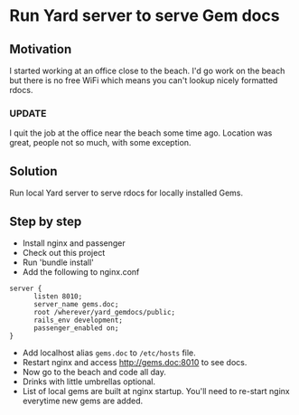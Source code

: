 Run Yard server to serve Gem docs
===========

## Motivation

I started working at an office close to the beach.  I'd go work on the beach but there is no free WiFi 
which means you can't lookup nicely formatted rdocs.

### UPDATE

I quit the job at the office near the beach some time ago.  Location was great, people not so much, with some exception. 

## Solution

Run local Yard server to serve rdocs for locally installed Gems.

## Step by step 

*  Install nginx and passenger
*  Check out this project
*  Run 'bundle install'
*  Add the following to nginx.conf 

```nginx
server {
      listen 8010;
      server_name gems.doc;
      root /wherever/yard_gemdocs/public;
      rails_env development;
      passenger_enabled on;
}
```

* Add localhost alias ```gems.doc``` to ```/etc/hosts``` file.   
* Restart nginx and access http://gems.doc:8010 to see docs.
* Now go to the beach and code all day.
* Drinks with little umbrellas optional.
* List of local gems are built at nginx startup.  You'll need to re-start nginx everytime new gems are added.

